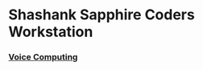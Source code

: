 # Shashank Sapphire Coders Workstation

### [Voice Computing](https://shashank-shark.github.io/voice-computing/)